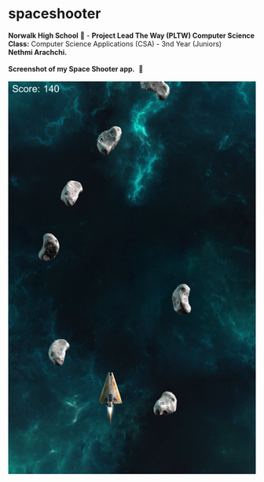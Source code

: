 # spaceshooter
<b>Norwalk High School</b> :school: - <b>Project Lead The Way (PLTW) Computer Science</b><br>
<b>Class:</b> Computer Science Applications (CSA) - 3nd Year (Juniors)<br>
<b>Nethmi Arachchi.</b><br><br>
<b>Screenshot of my Space Shooter app.</b>&nbsp;&nbsp;:rocket:<br><br>
![Alt text](https://github.com/Princessbvbbles/spaceshooter/blob/master/spaceshooter.PNG "Start Screen")
<br><br>
